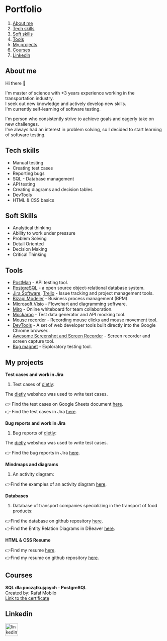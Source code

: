 <h1>Portfolio</h1>

  1. [About me](#about-me)
  2. [Tech skills](#tech-skills)
  3. [Soft skills](#soft-skills)
  4. [Tools](#tools)
  5. [My projects](#my-projects)
  6. [Courses](#courses)
  7. [Linkedin](#linkedin)

<h2>About me</h2>

Hi there 👋

I'm master of science with +3 years experience working in the transportation industry.<br>I seek out new knowledge and actively develop new skills. <br>I'm currently self-learning of software testing. 

I'm person who consistently strive to achieve goals and eagerly take on new challenges.<br>I've always had an interest in problem solving, so I decided to start learning of software testing. 

<h2>Tech skills</h2>
<ul>
<li>Manual testing</li>
<li>Creating test cases</li>
<li>Reporting bugs</li>
<li>SQL - Database management</li>
<li>API testing</li>
<li>Creating diagrams and decision tables</li>
<li>DevTools</li>
  <li>HTML & CSS basics</li>
</ul>

<h2>Soft Skills</h2>

<ul>
  <li>Analytical thinking</li>
  <li>Ability to work under pressure</li>
  <li>Problem Solving</li>
  <li>Detail Oriented</li>
  <li>Decision Making</li>
  <li>Critical Thinking</li>
</ul>

<h2>Tools</h2>

<ul>
<li> <a href="https://www.postman.com/">PostMan</a> - API testing tool.</li>
<li> <a href="https://www.postgresql.org/">PostgreSQL</a> - a open source object-relational database system.</li> 
<li> <a href="https://www.atlassian.com/pl/jira">Jira Software</a>, <a href="https://trello.com/">Trello</a> - Issue tracking and project management tools.</li> 
  <li> <a href="https://www.bizagi.com/en/platform/modeler">Bizagi Modeler</a> - Business process management (BPM).</li>
  <li> <a href="https://www.microsoft.com/pl-pl/microsoft-365/visio/flowchart-software">Microsoft Visio</a> - Flowchart and diagramming software.</li>
  <li> <a href="https://miro.com/">Miro</a> - Online whiteboard for team collaboration.</li>
<li> <a href="https://mockaroo.com/">Mockaroo</a> - Test data generator and API mocking tool.</li>
  <li> <a href="https://www.mouserecorder.com/">Mouse recorder</a> - Recording mouse clicks and mouse movement tool.</li>
  <li> <a href="https://developer.chrome.com/docs/devtools/">DevTools</a> - A set of web developer tools built directly into the Google Chrome browser..</li>
<li><a href="https://chrome.google.com/webstore/detail/awesome-screenshot-and-sc/nlipoenfbbikpbjkfpfillcgkoblgpmj">Awesome Screenshot and Screen Recorder</a> - Screen recorder and screen capture tool.</li>
<li><a href="https://chrome.google.com/webstore/detail/bug-magnet/efhedldbjahpgjcneebmbolkalbhckfi?hl=pl">Bug magnet</a> - Exploratory testing tool.</li>
</ul>

<h2>My projects</h2>

<b>Test cases and work in Jira</b>

  1. Test cases of [dietly](https://dietly.pl/):<br>
  
The [dietly](https://dietly.pl/) webshop was used to write test cases.<br>

👉 Find the test cases on Google Sheets document [here](https://docs.google.com/spreadsheets/d/1Zlivk_jbTk4BQbYtEU37qjzy5HCWL6jl/edit?usp=sharing&ouid=113012034084680806752&rtpof=true&sd=true).</li><br>
👉 Find the test cases in Jira [here](https://drive.google.com/drive/folders/1fdoT9pVajjMiJvvk4mO_qtsc7E9EYBlS?usp=sharing).


<b>Bug reports and work in Jira</b>

  1. Bug reports of [dietly](https://dietly.pl/):<br>
  
The [dietly](https://dietly.pl/) webshop was used to write test cases.<br>

👉 Find the bug reports in Jira [here](https://drive.google.com/drive/folders/1cfwQnYtk6SQVduAl2RkNNoaeBL33Nxem?usp=sharing).<br>

<b>Mindmaps and diagrams</b>

  1. An activity diagram:<br>
  
👉Find the examples of an activity diagram [here](https://drive.google.com/drive/folders/10bnIcoM0T_vr4_6LS6OlV8yGGTsVO6rJ?usp=sharing).

<b>Databases</b>

  1. Database of transport companies specializing in the transport of food products:<br>
  
👉Find the database on github repository [here](https://github.com/JoannaZielinska-96/Food-Transportation).<br>
👉Find the Entity Relation Diagrams in DBeaver [here](https://drive.google.com/file/d/1I39v9cLCaGEq6C-PyxYDP1cYVPXNIf9b/view?usp=sharing).<br>

<b>HTML & CSS Resume</b>

👉Find my resume [here](https://resume-joannazielinska.netlify.app).<br>
👉Find my resume on github repository [here](https://github.com/JoannaZielinska-96/CSS-HTML-RESUME.git).<br>

<h2>Courses</h2> 

<b>SQL dla początkujących - PostgreSQL</b><br>Created by: Rafał Mobilo<br>[Link to the certificate](https://www.udemy.com/certificate/UC-8cd63188-b62e-4726-8aa6-2d6f1d81ffec/)

<h2>Linkedin</h2>

[<img src='https://cdn.jsdelivr.net/npm/simple-icons@3.0.1/icons/linkedin.svg' alt='linkedin' height='40'>](https://www.linkedin.com/in/joannazielinska1996/)  
